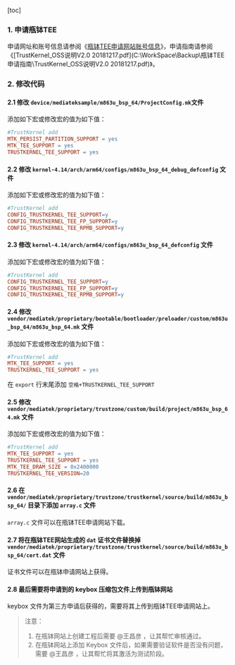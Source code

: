 [toc]

### 1. 申请甁钵TEE

申请网址和账号信息请参阅《[甁钵TEE申请网站账号信息](C:\WorkSpace\GitSpace\Xiaotuan\Notes\Company\微步\公司资料\甁钵TEE申请网站账号信息.md)》，申请指南请参阅《[TrustKernel_OSS说明V2.0 20181217.pdf](C:\WorkSpace\Backup\甁钵TEE申请指南\TrustKernel_OSS说明V2.0 20181217.pdf)》。

### 2. 修改代码

#### 2.1 修改 `device/mediateksample/m863u_bsp_64/ProjectConfig.mk`文件

添加如下宏或修改宏的值为如下值：

```makefile
#TrustKernel add
MTK_PERSIST_PARTITION_SUPPORT = yes
MTK_TEE_SUPPORT = yes
TRUSTKERNEL_TEE_SUPPORT = yes
```

#### 2.2 修改 `kernel-4.14/arch/arm64/configs/m863u_bsp_64_debug_defconfig` 文件

添加如下宏或修改宏的值为如下值：

```makefile
#TrustKernel add
CONFIG_TRUSTKERNEL_TEE_SUPPORT=y
CONFIG_TRUSTKERNEL_TEE_FP_SUPPORT=y
CONFIG_TRUSTKERNEL_TEE_RPMB_SUPPORT=y
```

#### 2.3 修改 `kernel-4.14/arch/arm64/configs/m863u_bsp_64_defconfig` 文件

添加如下宏或修改宏的值为如下值：

```makefile
#TrustKernel add
CONFIG_TRUSTKERNEL_TEE_SUPPORT=y
CONFIG_TRUSTKERNEL_TEE_FP_SUPPORT=y
CONFIG_TRUSTKERNEL_TEE_RPMB_SUPPORT=y
```

#### 2.4 修改 `vendor/mediatek/proprietary/bootable/bootloader/preloader/custom/m863u_bsp_64/m863u_bsp_64.mk` 文件

添加如下宏或修改宏的值为如下值：

```makefile
#TrustKernel add
MTK_TEE_SUPPORT = yes
TRUSTKERNEL_TEE_SUPPORT = yes
```

在 `export` 行末尾添加 `空格+TRUSTKERNEL_TEE_SUPPORT` 

#### 2.5 修改 `vendor/mediatek/proprietary/trustzone/custom/build/project/m863u_bsp_64.mk` 文件

添加如下宏或修改宏的值为如下值：

```makefile
#TrustKernel add
MTK_TEE_SUPPORT = yes
TRUSTKERNEL_TEE_SUPPORT = yes
MTK_TEE_DRAM_SIZE = 0x2400000
TRUSTKERNEL_TEE_VERSION=20
```

#### 2.6 在 `vendor/mediatek/proprietary/trustzone/trustkernel/source/build/m863u_bsp_64/` 目录下添加 `array.c` 文件

`array.c` 文件可以在甁钵TEE申请网站下载。

#### 2.7 将在甁钵TEE网站生成的 `dat` 证书文件替换掉 `vendor/mediatek/proprietary/trustzone/trustkernel/source/build/m863u_bsp_64/cert.dat` 文件

证书文件可以在甁钵申请网站上获得。

#### 2.8 最后需要将申请到的 keybox 压缩包文件上传到甁钵网站

keybox 文件为第三方申请后获得的，需要将其上传到甁钵TEE申请网站上。

> 注意：
>
> 1. 在甁钵网站上创建工程后需要 @王昌彦 ，让其帮忙审核通过。
> 2. 在甁钵网站上添加 Keybox 文件后，如果需要验证软件是否没有问题，需要 @王昌彦 ，让其帮忙将其激活为测试阶段。



